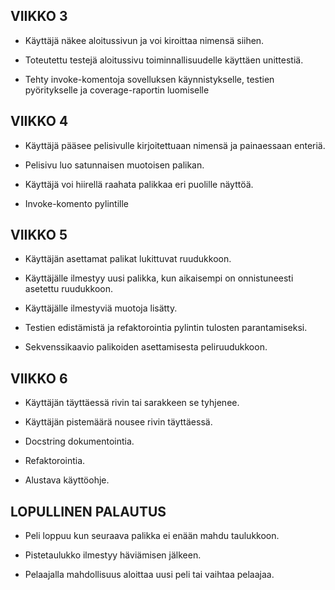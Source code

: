 ## VIIKKO 3

- Käyttäjä näkee aloitussivun ja voi kiroittaa nimensä siihen.

- Toteutettu testejä aloitussivu toiminnallisuudelle käyttäen unittestiä.

- Tehty invoke-komentoja sovelluksen käynnistykselle, testien pyöritykselle ja coverage-raportin luomiselle


## VIIKKO 4

- Käyttäjä pääsee pelisivulle kirjoitettuaan nimensä ja painaessaan enteriä.

- Pelisivu luo satunnaisen muotoisen palikan.

- Käyttäjä voi hiirellä raahata palikkaa eri puolille näyttöä.

- Invoke-komento pylintille


## VIIKKO 5

- Käyttäjän asettamat palikat lukittuvat ruudukkoon.

- Käyttäjälle ilmestyy uusi palikka, kun aikaisempi on onnistuneesti asetettu ruudukkoon.

- Käyttäjälle ilmestyviä muotoja lisätty.

- Testien edistämistä ja refaktorointia pylintin tulosten parantamiseksi.

- Sekvenssikaavio palikoiden asettamisesta peliruudukkoon.


## VIIKKO 6

- Käyttäjän täyttäessä rivin tai sarakkeen se tyhjenee.

- Käyttäjän pistemäärä nousee rivin täyttäessä.

- Docstring dokumentointia.

- Refaktorointia.

- Alustava käyttöohje.

## LOPULLINEN PALAUTUS

- Peli loppuu kun seuraava palikka ei enään mahdu taulukkoon.

- Pistetaulukko ilmestyy häviämisen jälkeen.

- Pelaajalla mahdollisuus aloittaa uusi peli tai vaihtaa pelaajaa.
